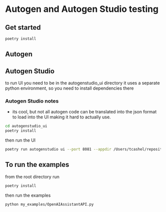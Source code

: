 # Autogen and Autogen Studio testing

## Get started

```bash
poetry install
```

## Autogen

## Autogen Studio

to run UI you need to be in the autogenstudio_ui directory
it uses a separate python environment, so you need to install dependencies there

### Autogen Studio notes

- its cool, but not all autogen code can be translated into the json format to load into the UI making it hard to actually use.

```bash
cd autogenstudio_ui
poetry install
```

then run the UI

```bash
poetry run autogenstudio ui --port 8081 --appdir /Users/tcashel/repositories/ai_agent_testing/autogen_testing/autogenstudio_ui
```

## To run the examples

from the root directory run

```bash
poetry install
```

then run the examples

```bash
python my_examples/OpenAIAssistantAPI.py
```
